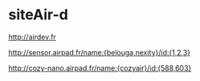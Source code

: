 # siteAir-d

http://airdev.fr

http://sensor.airpad.fr/name:{belouga,nexity}/id:{1,2,3} 

http://cozy-nano.airpad.fr/name:{cozyair}/id:{588,603}
